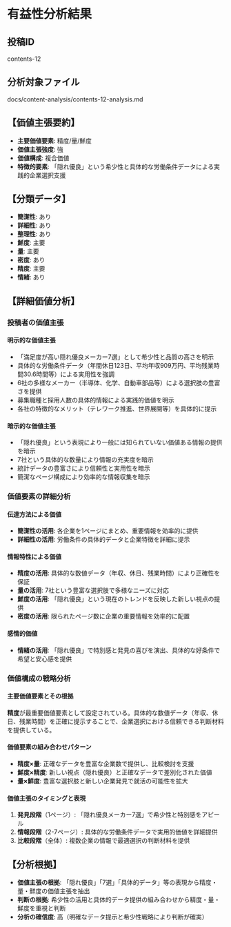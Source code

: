 # 有益性分析結果

## 投稿ID
contents-12

## 分析対象ファイル
docs/content-analysis/contents-12-analysis.md

## 【価値主張要約】
- **主要価値要素**: 精度/量/鮮度
- **価値主張強度**: 強
- **価値構成**: 複合価値
- **特徴的要素**: 「隠れ優良」という希少性と具体的な労働条件データによる実践的企業選択支援

## 【分類データ】
- **簡潔性**: あり
- **詳細性**: あり
- **整理性**: あり
- **鮮度**: 主要
- **量**: 主要
- **密度**: あり
- **精度**: 主要
- **情緒**: あり

## 【詳細価値分析】

### 投稿者の価値主張

#### 明示的な価値主張
- 「満足度が高い隠れ優良メーカー7選」として希少性と品質の高さを明示
- 具体的な労働条件データ（年間休日123日、平均年収909万円、平均残業時間30.6時間等）による実用性を強調
- 6社の多様なメーカー（半導体、化学、自動車部品等）による選択肢の豊富さを提供
- 募集職種と採用人数の具体的情報による実践的価値を明示
- 各社の特徴的なメリット（テレワーク推進、世界展開等）を具体的に提示

#### 暗示的な価値主張
- 「隠れ優良」という表現により一般には知られていない価値ある情報の提供を暗示
- 7社という具体的な数量により情報の充実度を暗示
- 統計データの豊富さにより信頼性と実用性を暗示
- 簡潔なページ構成により効率的な情報収集を暗示

### 価値要素の詳細分析

#### 伝達方法による価値
- **簡潔性の活用**: 各企業を1ページにまとめ、重要情報を効率的に提供
- **詳細性の活用**: 労働条件の具体的データと企業特徴を詳細に提示

#### 情報特性による価値
- **精度の活用**: 具体的な数値データ（年収、休日、残業時間）により正確性を保証
- **量の活用**: 7社という豊富な選択肢で多様なニーズに対応
- **鮮度の活用**: 「隠れ優良」という現在のトレンドを反映した新しい視点の提供
- **密度の活用**: 限られたページ数に企業の重要情報を効率的に配置

#### 感情的価値
- **情緒の活用**: 「隠れ優良」で特別感と発見の喜びを演出、具体的な好条件で希望と安心感を提供

### 価値構成の戦略分析

#### 主要価値要素とその根拠
**精度**が最重要価値要素として設定されている。具体的な数値データ（年収、休日、残業時間）を正確に提示することで、企業選択における信頼できる判断材料を提供している。

#### 価値要素の組み合わせパターン
- **精度×量**: 正確なデータを豊富な企業数で提供し、比較検討を支援
- **鮮度×精度**: 新しい視点（隠れ優良）と正確なデータで差別化された価値
- **量×鮮度**: 豊富な選択肢と新しい企業発見で就活の可能性を拡大

#### 価値主張のタイミングと表現
1. **発見段階**（1ページ）: 「隠れ優良メーカー7選」で希少性と特別感をアピール
2. **情報段階**（2-7ページ）: 具体的な労働条件データで実用的価値を詳細提供
3. **比較段階**（全体）: 複数企業の情報で最適選択の判断材料を提供

## 【分析根拠】
- **価値主張の根拠**: 「隠れ優良」「7選」「具体的データ」等の表現から精度・量・鮮度の価値主張を抽出
- **判断の根拠**: 希少性の活用と具体的データ提供の組み合わせから精度・量・鮮度を重視と判断
- **分析の確信度**: 高（明確なデータ提示と希少性戦略により判断が確実）